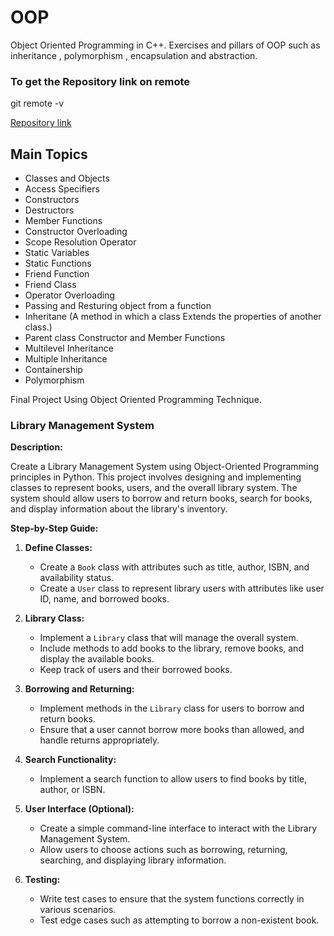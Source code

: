 # OOP
Object Oriented Programming in C++. Exercises and pillars of OOP such as inheritance , polymorphism , encapsulation and abstraction. 
### To get the Repository link on remote
git remote -v 

[Repository link](https://github.com/Sarmad426/OOP)

## Main Topics 
- Classes and Objects
- Access Specifiers
- Constructors
- Destructors
- Member Functions
- Constructor Overloading
- Scope Resolution Operator
- Static Variables
- Static Functions
- Friend Function
- Friend Class
- Operator Overloading
- Passing and Resturing object from a function
- Inheritane (A method in which a class Extends the properties of another class.)
- Parent class Constructor and Member Functions
- Multilevel Inheritance
- Multiple Inheritance
- Containership
- Polymorphism

Final Project Using Object Oriented Programming Technique.

### Library Management System

**Description:**

Create a Library Management System using Object-Oriented Programming principles in Python. This project involves designing and implementing classes to represent books, users, and the overall library system. The system should allow users to borrow and return books, search for books, and display information about the library's inventory.

**Step-by-Step Guide:**

1. **Define Classes:**
   - Create a `Book` class with attributes such as title, author, ISBN, and availability status.
   - Create a `User` class to represent library users with attributes like user ID, name, and borrowed books.

2. **Library Class:**
   - Implement a `Library` class that will manage the overall system.
   - Include methods to add books to the library, remove books, and display the available books.
   - Keep track of users and their borrowed books.

3. **Borrowing and Returning:**
   - Implement methods in the `Library` class for users to borrow and return books.
   - Ensure that a user cannot borrow more books than allowed, and handle returns appropriately.

4. **Search Functionality:**
   - Implement a search function to allow users to find books by title, author, or ISBN.

5. **User Interface (Optional):**
   - Create a simple command-line interface to interact with the Library Management System.
   - Allow users to choose actions such as borrowing, returning, searching, and displaying library information.

6. **Testing:**
   - Write test cases to ensure that the system functions correctly in various scenarios.
   - Test edge cases such as attempting to borrow a non-existent book.
